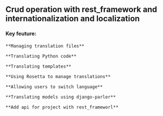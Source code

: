 ## Crud operation with rest_framework and internationalization and localization
#### Key feuture:
    **Managing translation files**

    **Translating Python code**

    **Translating templates**

    **Using Rosetta to manage translations**

    **Allowing users to switch language**

    **Translating models using django-parler**

    **Add api for project with rest_frameworl**